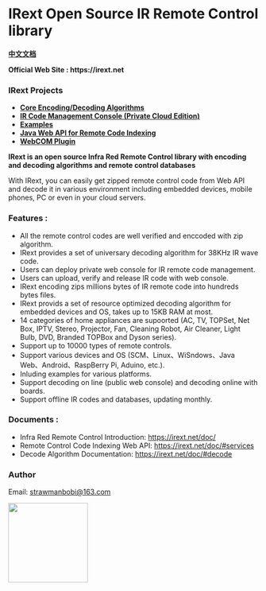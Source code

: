 # IRext Open Source IR Remote Control library
__[中文文档](https://github.com/irext/irext/blob/master/README-cn.md)__

__Official Web Site : https://irext.net__

### __IRext Projects__
  - __[Core Encoding/Decoding Algorithms](https://github.com/irext/core)__
  - __[IR Code Management Console (Private Cloud Edition)](https://github.com/irext/irext-console)__
  - __[Examples](https://github.com/irext/irext-examples)__
  - __[Java Web API for Remote Code Indexing](https://github.com/irext/irext-web-api)__
  - __[WebCOM Plugin](https://github.com/irext/irext-web-com)__


__IRext is an open source Infra Red Remote Control library with encoding and decoding algorithms and remote control databases__

With IRext, you can easily get zipped remote control code from Web API and decode it in various environment including embedded devices, mobile phones, PC or even in your cloud servers.


### Features :
  - All the remote control codes are well verified and enccoded with zip algorithm.
  - IRext provides a set of universary decoding algorithm for 38KHz IR wave code.
  - Users can deploy private web console for IR remote code management.
  - Users can upload, verify and release IR code with web console.
  - IRext encoding zips millions bytes of IR remote code into hundreds bytes files.
  - IRext provids a set of resource optimized decoding algorithm for embedded devices and OS, takes up to 15KB RAM at most.
  - 14 categories of home appliances are supoorted (AC, TV, TOPSet, Net Box, IPTV, Stereo, Projector, Fan, Cleaning Robot, Air Cleaner, Light Bulb, DVD, Branded TOPBox and Dyson series).
  - Support up to 10000 types of remote controls.
  - Support various devices and OS (SCM、Linux、WiSndows、Java Web、Android、RaspBerry Pi, Aduino, etc.).
  - Inluding examples for various platforms.
  - Support decoding on line (public web console) and decoding online with boards.
  - Support offline IR codes and databases, updating monthly.


### Documents :

- Infra Red Remote Control Introduction: https://irext.net/doc/
- Remote Control Code Indexing Web API: https://irext.net/doc/#services
- Decode Algorithm Documentation: https://irext.net/doc/#decode

### Author

Email: strawmanbobi@163.com

<img src="http://irext.net/images/bobi_qr.png" align="left" height="160" width="160">
